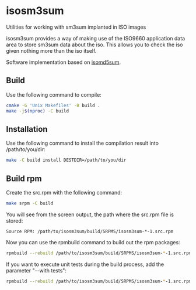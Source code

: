 # isosm3sum

Utilities for working with sm3sum implanted in ISO images

isosm3sum provides a way of making use of the ISO9660 application data
area to store sm3sum data about the iso. This allows you to check the
iso given nothing more than the iso itself.

Software implementation based on [isomd5sum](https://github.com/rhinstaller/isomd5sum).

## Build

Use the following command to compile:

```bash
cmake -G 'Unix Makefiles' -B build .
make -j$(nproc) -C build
```

## Installation

Use the following command to install the compilation result into /path/to/you/dir:

```bash
make -C build install DESTDIR=/path/to/you/dir
```

## Build rpm

Create the src.rpm with the following command:

```bash
make srpm -C build
```

You will see from the screen output, the path where the src.rpm file is stored:

```log
Source RPM: /path/to/isosm3sum/build/SRPMS/isosm3sum-*-1.src.rpm
```

Now you can use the rpmbuild command to build out the rpm packages:

```bash
rpmbuild --rebuild /path/to/isosm3sum/build/SRPMS/isosm3sum-*-1.src.rpm
```

If you want to execute unit tests during the build process, add the parameter "--with tests":

```bash
rpmbuild --rebuild /path/to/isosm3sum/build/SRPMS/isosm3sum-*-1.src.rpm --with tests
```
